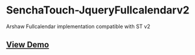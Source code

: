 SenchaTouch-JqueryFullcalendarv2
================================

Arshaw Fullcalendar implementation  compatible with  ST  v2


 [View Demo](http://htmlpreview.github.com/?tomalex0.github.com/senchatouch-jqueryfullcalendarv2/index.html)
-
